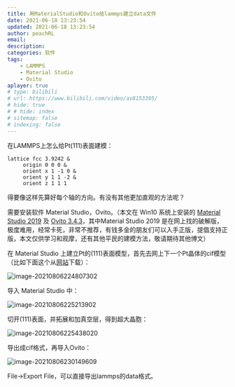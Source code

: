 ```yaml
---
title: 用MaterialStudio和Ovito给lammps建立data文件
date: 2021-06-18 13:23:54
updated: 2021-06-18 13:23:54
author: peachRL
email: 
description: 
categories: 软件
tags: 
	- LAMMPS
	- Material Studio
	- Ovito
aplayer: true
# type: bilibili
# url: https://www.bilibili.com/video/av8153395/
# hide: true
# # hide: index
# sitemap: false
# indexing: false
---
```


在LAMMPS上怎么给Pt(111)表面建模：

```
lattice fcc 3.9242 &
	 origin 0 0 0 &
	 orient x 1 -1 0 &
	 orient y 1 1 -2 &
	 orient z 1 1 1
```

得要像这样先算好每个轴的方向。有没有其他更加直观的方法呢？

<!-- more -->

需要安装软件 Material Studio，Ovito。（本文在 Win10 系统上安装的 [Material Studio 2019](https://www.aliyundrive.com/s/H4Ho5i3f2GG) 及 [Ovito 3.4.3](https://www.ovito.org/)，其中Material Studio 2019 是在网上找的破解版，极度难用，经常卡死，非常不推荐，有钱多金的朋友们可以入手正版，提倡支持正版，本文仅供学习和观摩，还有其他平民的建模方法，敬请期待其他博文）

在 Material Studio 上建立Pt的(111)表面模型，首先去网上下一个Pt晶体的cif模型（比如下面这个从[网站](http://www.crystallography.net/cod/search.html)下载）：

![image-20210806224807302](https://image.wanyijizi.com/20210618/image-20210806224807302.png)

导入 Material Studio 中：

![image-20210806225213902](https://image.wanyijizi.com/20210618/image-20210806225213902.png)

切开(111)表面，并拓展和加真空层，得到超大晶胞：

![image-20210806225438020](https://image.wanyijizi.com/20210618/image-20210806225438020.png)

导出成cif格式，再导入Ovito：

![image-20210806230149609](https://image.wanyijizi.com/20210618/image-20210806230149609.png)

File→Export File，可以直接导出lammps的data格式。

